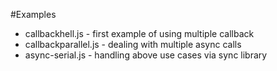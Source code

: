 #Examples

- callbackhell.js - first example of using multiple callback
- callbackparallel.js - dealing with multiple async calls
- async-serial.js - handling above use cases via sync library
